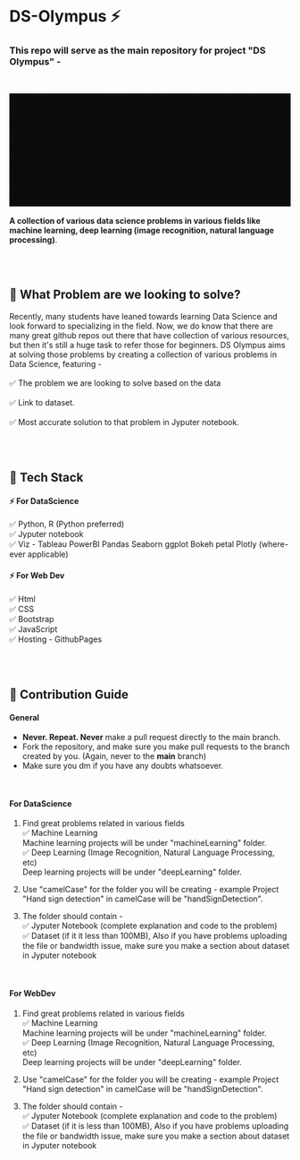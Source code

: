 # DS-Olympus ⚡️
### This repo will serve as the main repository for project "DS Olympus" - 
<br>

![image](forReadme/intro.gif)

**A collection of various data science problems in various fields like machine learning, deep learning (image recognition, natural language processing)**. 

<br>
<br>

## 🚩 What Problem are we looking to solve? 
Recently, many students have leaned towards learning Data Science and look forward to specializing in the field. Now, we do know that there are many great github repos out there that have collection of various resources, but then it's still a huge task to refer those for beginners. DS Olympus aims at solving those problems by creating a collection of various problems in Data Science, featuring -
<Br><br>
✅ The problem we are looking to solve based on the data 
<Br> <br>
✅ Link to dataset. 
<Br> <br>
✅ Most accurate solution to that problem in Jyputer notebook.

<Br>
<Br>

## 🚩 Tech Stack 
#### ⚡️ For DataScience
✅ Python, R (Python preferred) <Br>
✅ Jyputer notebook <Br>
✅ Viz -  Tableau PowerBI Pandas Seaborn ggplot Bokeh petal Plotly (where-ever applicable)<Br>


#### ⚡️ For Web Dev
✅ Html <Br>
✅ CSS <Br> 
✅ Bootstrap <br>
✅ JavaScript <Br>
✅ Hosting - GithubPages <Br>

<br>
<br>

## 🚩 Contribution Guide

#### General
* **Never. Repeat. Never** make a pull request directly to the main branch. 
* Fork the repository, and make sure you make pull requests to the branch created by you. (Again, never to the **main** branch)
* Make sure you dm if you have any doubts whatsoever.

<br>

#### For DataScience

1. Find great problems related in various fields <Br>
✅ Machine Learning <br>
Machine learning projects will be under "machineLearning" folder.<br>
✅ Deep Learning (Image Recognition, Natural Language Processing, etc)<br>
Deep learning projects will be under "deepLearning" folder.

2. Use "camelCase" for the folder you will be creating - example Project "Hand sign detection" in camelCase will be "handSignDetection". 

3. The folder should contain - <br>
✅ Jyputer Notebook (complete explanation and code to the problem)<br>
✅ Dataset (if it it less than 100MB), Also if you have problems uploading the file or bandwidth issue, make sure you make a section about dataset in Jyputer notebook <br>


<Br>


#### For WebDev

1. Find great problems related in various fields <Br>
✅ Machine Learning <br>
Machine learning projects will be under "machineLearning" folder.<br>
✅ Deep Learning (Image Recognition, Natural Language Processing, etc)<br>
Deep learning projects will be under "deepLearning" folder.

2. Use "camelCase" for the folder you will be creating - example Project "Hand sign detection" in camelCase will be "handSignDetection". 

3. The folder should contain - <br>
✅ Jyputer Notebook (complete explanation and code to the problem)<br>
✅ Dataset (if it is less than 100MB), Also if you have problems uploading the file or bandwidth issue, make sure you make a section about dataset in Jyputer notebook <br>